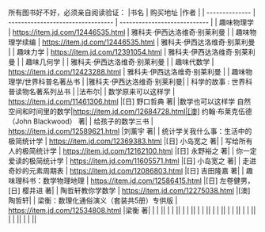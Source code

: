所有图书好不好，必须亲自阅读验证：
|书名      | 购买地址 |作者  |
| -------------- | --------------------------------- | ---------------------------- |
| 趣味物理学     | https://item.jd.com/12446535.html | 雅科夫·伊西达洛维奇·别莱利曼 |
| 趣味物理学续编 | https://item.jd.com/12446535.html | 雅科夫·伊西达洛维奇·别莱利曼 |
| 趣味力学       | https://item.jd.com/12391054.html | 雅科夫·伊西达洛维奇·别莱利曼 |
| 趣味几何学 |                                   | 雅科夫·伊西达洛维奇·别莱利曼 |
| 趣味代数学 | https://item.jd.com/12423288.html | 雅科夫·伊西达洛维奇·别莱利曼 |
| 趣味物理学/世界科普名著丛书 |                                   |雅科夫·伊西达洛维奇·别莱利曼|
| 科学的故事 : 世界科普读物名著系列丛书 |                                   |法布尔|
| 数学原来可以这样学 | https://item.jd.com/11461306.html |[日] 野口哲典 著|
|数学也可以这样学 自然 空间和时间里的数学|https://item.jd.com/12684728.html|[澳] 约翰·布莱克伍德（John Blackwood） 著|
| 给孩子的数学三书 | https://item.jd.com/12589621.html |刘薰宇 著|
| 统计学关我什么事：生活中的极简统计学 | https://item.jd.com/12369383.html |[日] 小岛宽之 著|
| 写给所有人的极简统计学 | https://item.jd.com/12162100.html |[日] 永野裕之 著|
| 你一定爱读的极简统计学 | https://item.jd.com/11605571.html |[日] 小岛宽之 著|
| 走进奇妙的元素周期表 | https://item.jd.com/12086803.html |[日] 吉田隆嘉 著|
| 趣味理科书：数学物理地理 | https://item.jd.com/12586415.html |[日] 左卷健男，[日] 樱井进 著|
| 陶哲轩教你学数学 | https://item.jd.com/12275038.html |[澳] 陶哲轩|
| 梁衡：数理化通俗演义（套装共5册）专供版 | https://item.jd.com/12534808.html |梁衡 著|
|  | ||
|  | ||
|  | ||
|  | ||
|  | ||
|  | ||
|  | ||
|  | ||
|  | ||

